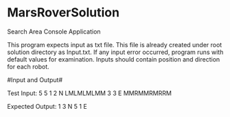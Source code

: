 # MarsRoverSolution
 Search Area Console Application

This program expects input as txt file. This file is already created under root solution directory as Input.txt. If any input error occurred, program runs with default values for examination. Inputs should contain position and direction for each robot.

#Input and Output#

Test Input:
5 5
1 2 N
LMLMLMLMM
3 3 E
MMRMMRMRRM

Expected Output:
1 3 N 5 1 E